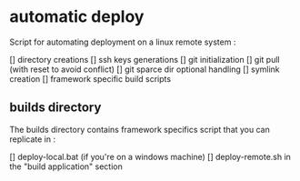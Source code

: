# automatic deploy


Script for automating deployment on a linux remote system :


[] directory creations
[] ssh keys generations
[] git initialization
[] git pull (with reset to avoid conflict)
[] git sparce dir optional handling
[] symlink creation
[] framework specific build scripts



## builds directory

The builds directory contains framework specifics script that you can replicate in :

[] deploy-local.bat (if you're on a windows machine)
[] deploy-remote.sh in the "build application" section

